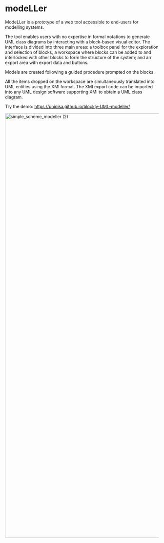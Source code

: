 # modeLLer

ModeLLer is a prototype of a web tool accessible to end-users for modelling systems. 

The tool enables users with no expertise in formal notations to generate UML class diagrams by interacting with a block-based visual editor. The interface is divided into three main areas: a toolbox panel for the exploration and selection of blocks; a workspace where blocks can be added to and interlocked with other blocks to form the structure of the system; and an export area with export data and buttons.

Models are created following a guided procedure prompted on the blocks.

All the items dropped on the workspace are simultaneously translated into UML entities using the XMI format. The XMI export code can be  imported into any UML design software supporting XMI to obtain a UML class diagram.

Try the demo: <https://unipisa.github.io/blockly-UML-modeller/>

<img width="1392" alt="simple_scheme_modeller (2)" src="https://github.com/Unipisa/blockly-UML-modeller/assets/76447624/2005c85c-fbd1-4018-96b7-5d38c7f917d2">
